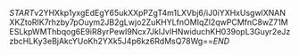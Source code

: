 $START$v2YHXkp1yxgEdEgY65ukXXpPZgT4m1LXVbj6/iJ0iYXHxUsgwlXNANXKZtoRIK7rhzby7pOuym2JB2gLwjo2ZuKHYLfnOMIqZl2qwPCMfnC8wZ71MESLkpWMThbqog6E9iR8yrPewI9Ncx7JklJvIHNwiduchKH039opL3Guyr2eJzzbcHLKy3eBjAkcYUoKh2YXk5J4p6kz6RdMsQ78Wg==$END$
